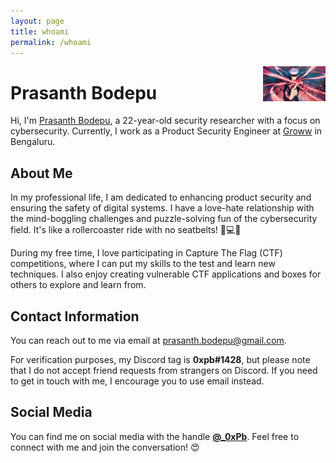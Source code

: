 ```yaml
---
layout: page
title: whoami
permalink: /whoami
---
```


<img src="https://raw.githubusercontent.com/0xPb1/test1/test/_img/gojo.jpeg" alt="0xPb" align="right" width="100"/>

# Prasanth Bodepu

Hi, I'm [Prasanth Bodepu](https://0xpb1.app/resume), a 22-year-old security researcher with a focus on cybersecurity. Currently, I work as a Product Security Engineer at [Groww](https://groww.in) in Bengaluru.

## About Me

In my professional life, I am dedicated to enhancing product security and ensuring the safety of digital systems. I have a love-hate relationship with the mind-boggling challenges and puzzle-solving fun of the cybersecurity field. It's like a rollercoaster ride with no seatbelts! 🎢💻😅

During my free time, I love participating in Capture The Flag (CTF) competitions, where I can put my skills to the test and learn new techniques. I also enjoy creating vulnerable CTF applications and boxes for others to explore and learn from.

## Contact Information

You can reach out to me via email at [prasanth.bodepu@gmail.com](mailto:prasanth.bodepu@gmail.com).

For verification purposes, my Discord tag is **0xpb#1428**, but please note that I do not accept friend requests from strangers on Discord. If you need to get in touch with me, I encourage you to use email instead.

## Social Media

You can find me on social media with the handle **[@_0xPb](https://twitter.com/_0xPb)**. Feel free to connect with me and join the conversation! 😍

